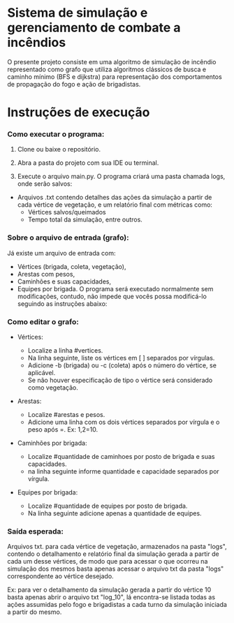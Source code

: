 # Sistema de simulação e gerenciamento de combate a incêndios

O presente projeto consiste em uma algoritmo de simulação de incêndio representado como grafo que utiliza algoritmos clássicos de busca e caminho mínimo (BFS e dijkstra) para representação dos comportamentos de propagação do fogo e ação de brigadistas.

# Instruções de execução

### Como executar o programa:

1. Clone ou baixe o repositório.

2. Abra a pasta do projeto com sua IDE ou terminal.

3. Execute o arquivo main.py.
O programa criará uma pasta chamada logs, onde serão salvos:
- Arquivos .txt contendo detalhes das ações da simulação a partir de cada vértice de vegetação, e um relatório final com métricas como:
    - Vértices salvos/queimados
    - Tempo total da simulação, entre outros.

### Sobre o arquivo de entrada (grafo):
Já existe um arquivo de entrada com:
- Vértices (brigada, coleta, vegetação),
- Arestas com pesos,
- Caminhões e suas capacidades,
- Equipes por brigada.
O programa será executado normalmente sem modificações, contudo, não impede que vocês possa modificá-lo seguindo as instruções abaixo:

### Como editar o grafo:
- Vértices:
    - Localize a linha #vertices.
    - Na linha seguinte, liste os vértices em [ ] separados por vírgulas.
    - Adicione -b (brigada) ou -c (coleta) após o número do vértice, se aplicável.
    - Se não houver especificação de tipo o vértice será considerado como vegetação.

- Arestas:
    - Localize #arestas e pesos.
    - Adicione uma linha com os dois vértices separados por vírgula e o peso após =.
    Ex: 1,2=10.

- Caminhões por brigada:
    - Localize #quantidade de caminhoes por posto de brigada e suas capacidades.
    - na linha seguinte informe quantidade e capacidade separados por vírgula.

- Equipes por brigada:
    - Localize #quantidade de equipes por posto de brigada.
    - Na linha seguinte adicione apenas a quantidade de equipes.

### Saída esperada:
Arquivos txt. para cada vértice de vegetação, armazenados na pasta "logs", contendo o detalhamento e relatório final da simulação gerada a partir de cada um desse vértices, de modo que para acessar o que ocorreu na simulação dos mesmos basta apenas acessar o arquivo txt da pasta "logs" correspondente ao vértice desejado. 

Ex: para ver o detalhamento da simulação gerada a partir do vértice 10 basta apenas abrir o arquivo txt "log_10", lá encontra-se listada todas as ações assumidas pelo fogo e brigadistas a cada turno da simulação iniciada a partir do mesmo.